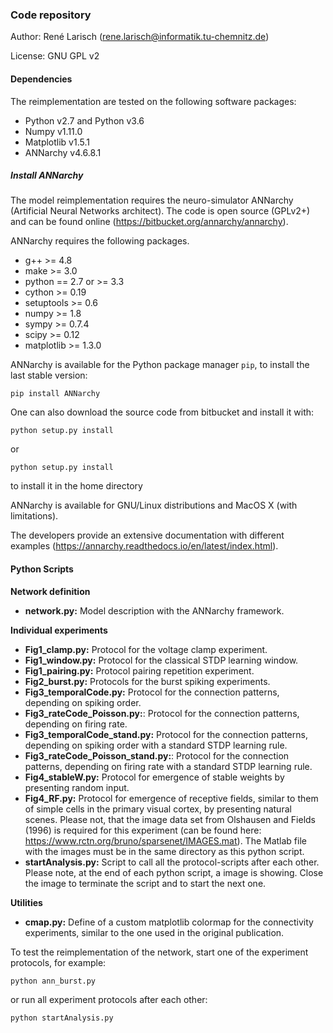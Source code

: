 ### Code repository

Author: René Larisch (rene.larisch@informatik.tu-chemnitz.de)

License: GNU GPL v2

#### Dependencies
The reimplementation are tested on the following software packages:

* Python v2.7 and Python v3.6
* Numpy v1.11.0
* Matplotlib v1.5.1
* ANNarchy v4.6.8.1

##### Install ANNarchy

The model reimplementation requires the neuro-simulator ANNarchy (Artificial Neural Networks architect).
The code is open source (GPLv2+) and can be found online (https://bitbucket.org/annarchy/annarchy).

ANNarchy requires the following packages.

* g++ >= 4.8
* make >= 3.0
* python == 2.7 or >= 3.3
* cython >= 0.19
* setuptools >= 0.6
* numpy >= 1.8
* sympy >= 0.7.4
* scipy >= 0.12
* matplotlib >= 1.3.0

ANNarchy is available for the Python package manager `pip`, to install the last stable version:

```
pip install ANNarchy
```

One can also download the source code from bitbucket and install it with:

```
python setup.py install
```

or

```
python setup.py install
```
to install it in the home directory

ANNarchy is available for GNU/Linux distributions and MacOS X (with limitations).

The developers provide an extensive documentation with different examples (https://annarchy.readthedocs.io/en/latest/index.html).

#### Python Scripts

**Network definition**

* **network.py:** Model description with the ANNarchy framework.

**Individual experiments**

* **Fig1_clamp.py:** Protocol for the voltage clamp experiment.
* **Fig1_window.py:** Protocol for the classical STDP learning window.
* **Fig1_pairing.py:** Protocol pairing repetition experiment.
* **Fig2_burst.py:** Protocols for the burst spiking experiments.
* **Fig3_temporalCode.py:** Protocol for the connection patterns, depending on spiking order.
* **Fig3_rateCode_Poisson.py:**: Protocol for the connection patterns, depending on firing rate.
* **Fig3_temporalCode_stand.py:** Protocol for the connection patterns, depending on spiking order with a standard STDP learning rule.
* **Fig3_rateCode_Poisson_stand.py:**: Protocol for the connection patterns, depending on firing rate with a standard STDP learning rule.
* **Fig4_stableW.py:** Protocol for emergence of stable weights by presenting random input.
* **Fig4_RF.py:** Protocol for emergence of receptive fields, similar to them of simple cells in the primary visual cortex, by presenting natural scenes. Please not, that the image data set from Olshausen and Fields (1996) is required for this experiment (can be found here: https://www.rctn.org/bruno/sparsenet/IMAGES.mat). The Matlab file with the images must be in the same directory as this python script.
* **startAnalysis.py:** Script to call all the protocol-scripts after each other.
Please note, at the end of each python script, a image is showing.
Close the image to terminate the script and to start the next one.

**Utilities**

* **cmap.py:** Define of a custom matplotlib colormap for the connectivity experiments, similar to the one used in the original publication.

To test the reimplementation of the network, start one of the experiment protocols, for example:

```
python ann_burst.py
```
or run all experiment protocols after each other:
```
python startAnalysis.py
```
